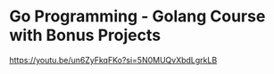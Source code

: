 # Go Programming - Golang Course with Bonus Projects

https://youtu.be/un6ZyFkqFKo?si=5N0MUQvXbdLgrkLB
